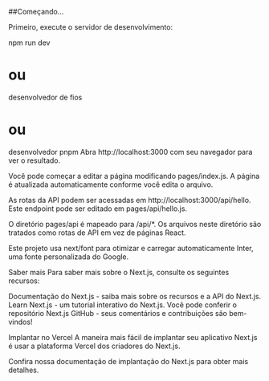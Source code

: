 ##Começando...

Primeiro, execute o servidor de desenvolvimento:

npm run dev
# ou
desenvolvedor de fios
# ou
desenvolvedor pnpm
Abra http://localhost:3000 com seu navegador para ver o resultado.

Você pode começar a editar a página modificando pages/index.js. A página é atualizada automaticamente conforme você edita o arquivo.

As rotas da API podem ser acessadas em http://localhost:3000/api/hello. Este endpoint pode ser editado em pages/api/hello.js.

O diretório pages/api é mapeado para /api/*. Os arquivos neste diretório são tratados como rotas de API em vez de páginas React.

Este projeto usa next/font para otimizar e carregar automaticamente Inter, uma fonte personalizada do Google.

Saber mais
Para saber mais sobre o Next.js, consulte os seguintes recursos:

Documentação do Next.js - saiba mais sobre os recursos e a API do Next.js.
Learn Next.js - um tutorial interativo do Next.js.
Você pode conferir o repositório Next.js GitHub - seus comentários e contribuições são bem-vindos!

Implantar no Vercel
A maneira mais fácil de implantar seu aplicativo Next.js é usar a plataforma Vercel dos criadores do Next.js.

Confira nossa documentação de implantação do Next.js para obter mais detalhes.
